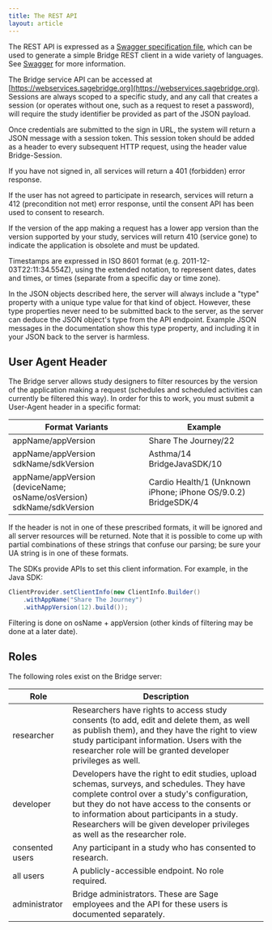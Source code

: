 ```yaml
---
title: The REST API
layout: article
---
```


<div class="ui positive message">
The REST API is expressed as a <a href="/swagger.json">Swagger specification 
file</a>, which can be used to generate a simple Bridge REST client in a wide 
variety of languages. See <a href="http://swagger.io/">Swagger</a> for more 
information.
</div>

The Bridge service API can be accessed at [https://webservices.sagebridge.org](https://webservices.sagebridge.org). Sessions are always scoped to a specific study, and any call that creates a session (or operates without one, such as a request to reset a password), will require the study identifier be provided as part of the JSON payload.

Once credentials are submitted to the sign in URL, the system will return a JSON message with a session token. This session token should be added as a header to every subsequent HTTP request, using the header value Bridge-Session.

If you have not signed in, all services will return a 401 (forbidden) error response.

If the user has not agreed to participate in research, services will return a 412 (precondition not met) error response, until the consent API has been used to consent to research.

If the version of the app making a request has a lower app version than the version supported by your study, services will return 410 (service gone) to indicate the application is obsolete and must be updated.

Timestamps are expressed in ISO 8601 format (e.g. 2011-12-03T22:11:34.554Z), using the extended notation, to represent dates, dates and times, or times (separate from a specific day or time zone).

In the JSON objects described here, the server will always include a "type" property with a unique type value for that kind of object. However, these type properties never need to be submitted back to the server, as the server can deduce the JSON object's type from the API endpoint. Example JSON messages in the documentation show this type property, and including it in your JSON back to the server is harmless.

## User Agent Header

The Bridge server allows study designers to filter resources by the version of the application making a request (schedules and scheduled activities can currently be filtered this way). In order for this to work, you must submit a User-Agent header in a specific format:

|Format Variants|Example|
|---|---|
|appName/appVersion|Share The Journey/22|
|appName/appVersion sdkName/sdkVersion|Asthma/14 BridgeJavaSDK/10|
|appName/appVersion (deviceName; osName/osVersion) sdkName/sdkVersion|Cardio Health/1 (Unknown iPhone; iPhone OS/9.0.2) BridgeSDK/4|

If the header is not in one of these prescribed formats, it will be ignored and all server resources will be returned. Note that it is possible to come up with partial combinations of these strings that confuse our parsing; be sure your UA string is in one of these formats.

The SDKs provide APIs to set this client information. For example, in the Java SDK:

``` java
ClientProvider.setClientInfo(new ClientInfo.Builder()
    .withAppName("Share The Journey")
    .withAppVersion(12).build());
```

Filtering is done on osName + appVersion (other kinds of filtering may be done at a later date).

## Roles

The following roles exist on the Bridge server:

|Role|Description|
|---|---|
|researcher|Researchers have rights to access study consents (to add, edit and delete them, as well as publish them), and they have the right to view study participant information. Users with the researcher role will be granted developer privileges as well.|
|developer|Developers have the right to edit studies, upload schemas, surveys, and schedules. They have complete control over a study's configuration, but they do not have access to the consents or to information about participants in a study. Researchers will be given developer privileges as well as the researcher role.|
|consented users|Any participant in a study who has consented to research.|
|all users|A publicly-accessible endpoint. No role required.|
|administrator|Bridge administrators. These are Sage employees and the API for these users is documented separately.|

